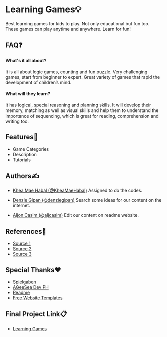 
# Learning Games💡

Best learning games for kids to play. Not only educational but fun too. These games can play anytime and anywhere. Learn for fun!


## FAQ❓

#### What's it all about?

It is all about logic games, counting and fun puzzle. Very challenging games, start from beginner to expert. Great variety of games that rapid the development of children’s mind.

#### What will they learn?

It has logical, special reasoning and planning skills. 
It will develop their memory, matching as well as visual skills and help them to understand the importance of sequencing, which is great for reading, comprehension and writing too.

## Features📌

- Game Categories
- Description
- Tutorials


## Authors✍️

- [Khea Mae Habal (@KheaMaeHabal)](https://github.com/KheaMaeHabal)
  Assigned to do the codes.

- [Denzie Gipan (@denziegipan)](https://github.com/denziegipan)
  Search some ideas for our content on the internet.

- [Aljon Casim (@aljcasim)](https://github.com/aljcasim)
  Edit our content on readme website.

## References🔗

- [Source 1](https://spielgaben.com/14-of-the-best-offline-learning-games-for-kids/)
- [Source 2](https://www.download-free-games.com/download/cat/kids)
- [Source 3](https://freewebsitetemplates.com)

## Special Thanks❤️

 - [Spielgaben](https://spielgaben.com/14-of-the-best-offline-learning-games-for-kids/)
 - [AGeeSea Dev PH](https://www.youtube.com/c/AGeeSeaDev)
 - [Readme](https://readme.so)
 - [Free Website Templates](https://freewebsitetemplates.com)

## Final Project Link📋

- [Learning Games](https://sorsogon-state-university-bulan-campus.github.io/bsit-2-2-2022-grp-7-casim-et-al/)
